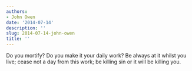 ```yaml
---
authors:
- John Owen
date: '2014-07-14'
description: ''
slug: 2014-07-14-john-owen
title: ''
---
```

Do you mortify? Do you make it your daily work? Be always at it whilst you live; cease not a day from this work; be killing sin or it will be killing you.



